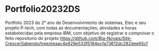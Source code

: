 # Portfolio20232DS
Portfolio 2023 do 2° ano de Desenvolvimento de sistemas, Etec e seu projeto P-tech, com todas as documentações, atividades e horas estabelecidas pela empresa IBM, com objetivo de registrar e comprovar o feito
repositorio do projeto https://github.com/Bia-Novais/Site-CrescerSabendo/tree/eeaac4e829e533f5184ecfa73612dc282dee65cf
